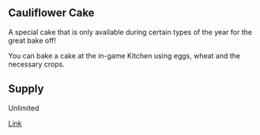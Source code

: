 ## Cauliflower Cake

A special cake that is only available during certain types of the year for the great bake off!

You can bake a cake at the in-game Kitchen using eggs, wheat and the necessary crops.

## Supply

Unlimited

[Link](https://docs.sunflower-land.com/crafting-guide)
